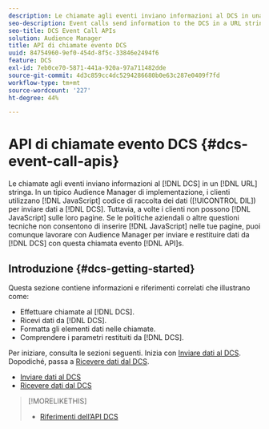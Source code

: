 ```yaml
---
description: Le chiamate agli eventi inviano informazioni al DCS in una stringa URL. In una tipica distribuzione di Audience Manager, i clienti utilizzano il nostro codice di raccolta dati JavaScript (DIL) per inviare dati al DCS. Tuttavia, a volte i clienti non possono inserire il nostro codice JavaScript nelle loro pagine. Se le politiche aziendali o altri problemi tecnici non consentono di inserire il codice JavaScript nelle pagine, puoi comunque lavorare con Audience Manager per inviare e restituire i dati da DCS con queste API per le chiamate agli eventi.
seo-description: Event calls send information to the DCS in a URL string. In a typical Audience Manager deployment, customers use our JavaScript data collection code (DIL) to send data to the DCS. However, sometimes customers cannot put our JavaScript code on their pages. If company policies or other technical issues prevent you from placing our JavaScript code on your pages, you can still work with Audience Manager to send and return data from DCS with these event call APIs.
seo-title: DCS Event Call APIs
solution: Audience Manager
title: API di chiamate evento DCS
uuid: 84754960-9ef0-454d-8f5c-33846e2494f6
feature: DCS
exl-id: 7eb0ce70-5871-441a-920a-97a711482dde
source-git-commit: 4d3c859cc4dc5294286680b0e63c287e0409f7fd
workflow-type: tm+mt
source-wordcount: '227'
ht-degree: 44%

---
```


# API di chiamate evento DCS {#dcs-event-call-apis}

Le chiamate agli eventi inviano informazioni al [!DNL DCS] in un [!DNL URL] stringa. In un tipico Audience Manager di implementazione, i clienti utilizzano [!DNL JavaScript] codice di raccolta dei dati ([!UICONTROL DIL]) per inviare dati a [!DNL DCS]. Tuttavia, a volte i clienti non possono [!DNL JavaScript] sulle loro pagine. Se le politiche aziendali o altre questioni tecniche non consentono di inserire [!DNL JavaScript] nelle tue pagine, puoi comunque lavorare con Audience Manager per inviare e restituire dati da [!DNL DCS] con questa chiamata evento [!DNL API]s.

## Introduzione {#dcs-getting-started}

Questa sezione contiene informazioni e riferimenti correlati che illustrano come:

* Effettuare chiamate al [!DNL DCS].
* Ricevi dati da [!DNL DCS].
* Formatta gli elementi dati nelle chiamate.
* Comprendere i parametri restituiti da [!DNL DCS].

Per iniziare, consulta le sezioni seguenti. Inizia con [Inviare dati al DCS](../../../api/dcs-intro/dcs-event-calls/dcs-url-send.md). Dopodiché, passa a [Ricevere dati dal DCS](../../../api/dcs-intro/dcs-event-calls/dcs-url-receive.md).

* [Inviare dati al DCS](dcs-url-send.md)
* [Ricevere dati dal DCS](dcs-url-receive.md)

>[!MORELIKETHIS]
>
>* [Riferimenti dell’API DCS ](../../../api/dcs-intro/dcs-api-reference/dcs-api-methods.md)

